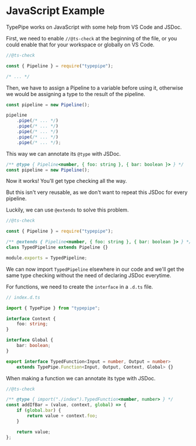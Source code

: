 # JavaScript Example

TypePipe works on JavaScript with some help from VS Code and JSDoc.

First, we need to enable `//@ts-check` at the beginning of the file, or you could enable that for your workspace or globally on VS Code.

```js
//@ts-check

const { Pipeline } = require("typepipe");

/* ... */
```

Then, we have to assign a Pipeline to a variable before using it, otherwise we would be assigning a type to the result of the pipeline.

```js
const pipeline = new Pipeline();

pipeline
	.pipe(/* ... */)
	.pipe(/* ... */)
	.pipe(/* ... */)
	.pipe(/* ... */)
	.pipe(/* ... */);
```

This way we can annotate its `@type` with JSDoc.

```js
/** @type { Pipeline<number, { foo: string }, { bar: boolean }> } */
const pipeline = new Pipeline();
```

Now it works! You'll get type checking all the way.

But this isn't very reusable, as we don't want to repeat this JSDoc for every pipeline.

Luckily, we can use `@extends` to solve this problem.

```js
//@ts-check

const { Pipeline } = require("typepipe");

/** @extends { Pipeline<number, { foo: string }, { bar: boolean }> } */
class TypedPipeline extends Pipeline {}

module.exports = TypedPipeline;
```

We can now import `TypedPipeline` elsewhere in our code and we'll get the same type checking without the need of declaring JSDoc everytime.

For functions, we need to create the `interface` in a `.d.ts` file.

```ts
// index.d.ts

import { TypePipe } from "typepipe";

interface Context {
	foo: string;
}

interface Global {
	bar: boolean;
}

export interface TypedFunction<Input = number, Output = number>
	extends TypePipe.Function<Input, Output, Context, Global> {}
```

When making a function we can annotate its type with JSDoc.

```js
//@ts-check

/** @type { import("./index").TypedFunction<number, number> } */
const addIfBar = (value, context, global) => {
	if (global.bar) {
		return value + context.foo;
	}

	return value;
};
```
